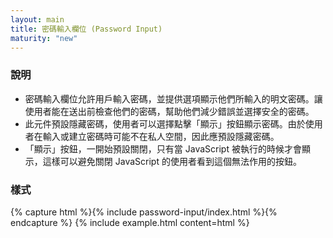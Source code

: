 ```yaml
---
layout: main
title: 密碼輸入欄位 (Password Input)
maturity: "new"
---
```


### 說明

- 密碼輸入欄位允許用戶輸入密碼，並提供選項顯示他們所輸入的明文密碼。讓使用者能在送出前檢查他們的密碼，幫助他們減少錯誤並選擇安全的密碼。
- 此元件預設隱藏密碼，使用者可以選擇點擊「顯示」按鈕顯示密碼。由於使用者在輸入或建立密碼時可能不在私人空間，因此應預設隱藏密碼。
- 「顯示」按鈕，一開始預設關閉，只有當 JavaScript 被執行的時候才會顯示，這樣可以避免關閉 JavaScript 的使用者看到這個無法作用的按鈕。

### 樣式

{% capture html %}{% include password-input/index.html %}{% endcapture %}
{% include example.html
  content=html
%}
